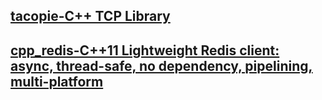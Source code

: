 ## [tacopie-C++ TCP Library](https://github.com/Cylix/tacopie)
## [cpp_redis-C++11 Lightweight Redis client: async, thread-safe, no dependency, pipelining, multi-platform](https://github.com/cpp-redis/cpp_redis)
